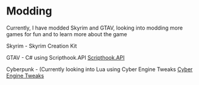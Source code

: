 # Modding
 
Currently, I have modded Skyrim and GTAV, looking into modding more games for fun and to learn more about the game

Skyrim - Skyrim Creation Kit

GTAV - C# using Scripthook.API <a href="https://www.gta5-mods.com/tools/script-hook-v">Scripthook.API</a>

Cyberpunk - (Currently looking into Lua using Cyber Engine Tweaks <a href="https://wiki.redmodding.org/cyber-engine-tweaks/">Cyber Engine Tweaks</a>
